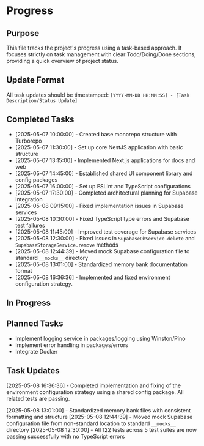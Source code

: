# Progress

## Purpose

This file tracks the project's progress using a task-based approach. It focuses strictly on task management with clear Todo/Doing/Done sections, providing a quick overview of project status.

## Update Format

All task updates should be timestamped:
`[YYYY-MM-DD HH:MM:SS] - [Task Description/Status Update]`

## Completed Tasks

- [2025-05-07 10:00:00] - Created base monorepo structure with Turborepo
- [2025-05-07 11:30:00] - Set up core NestJS application with basic structure
- [2025-05-07 13:15:00] - Implemented Next.js applications for docs and web
- [2025-05-07 14:45:00] - Established shared UI component library and config packages
- [2025-05-07 16:00:00] - Set up ESLint and TypeScript configurations
- [2025-05-07 17:30:00] - Completed architectural planning for Supabase integration
- [2025-05-08 09:15:00] - Fixed implementation issues in Supabase services
- [2025-05-08 10:30:00] - Fixed TypeScript type errors and Supabase test failures
- [2025-05-08 11:45:00] - Improved test coverage for Supabase services
- [2025-05-08 12:30:00] - Fixed issues in `SupabaseDbService.delete` and `SupabaseStorageService.remove` methods
- [2025-05-08 12:44:39] - Moved mock Supabase configuration file to standard `__mocks__` directory
- [2025-05-08 13:01:00] - Standardized memory bank documentation format
- [2025-05-08 16:36:36] - Implemented and fixed environment configuration strategy.

## In Progress

## Planned Tasks

- Implement logging service in packages/logging using Winston/Pino
- Implement error handling in packages/errors
- Integrate Docker

## Task Updates

[2025-05-08 16:36:36] - Completed implementation and fixing of the environment configuration strategy using a shared config package. All related tests are passing.

[2025-05-08 13:01:00] - Standardized memory bank files with consistent formatting and structure
[2025-05-08 12:44:39] - Moved mock Supabase configuration file from non-standard location to standard `__mocks__` directory
[2025-05-08 12:30:00] - All 122 tests across 5 test suites are now passing successfully with no TypeScript errors
